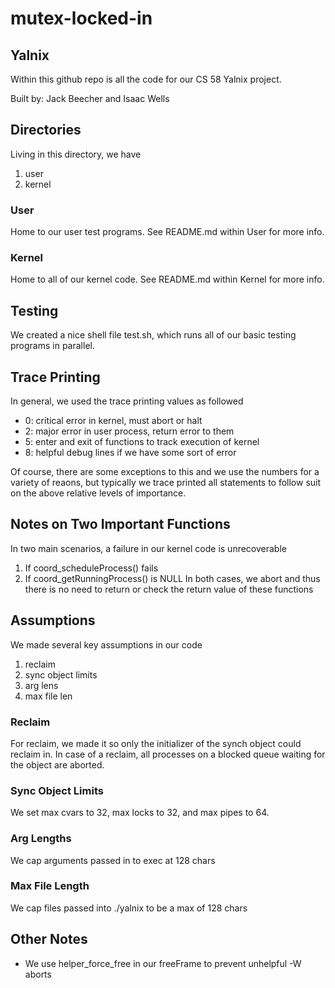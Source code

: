 # mutex-locked-in

## Yalnix
Within this github repo is all the code for our CS 58 Yalnix project.

Built by: Jack Beecher and Isaac Wells

## Directories
Living in this directory, we have
1. user
2. kernel

### User
Home to our user test programs. See README.md within User for more info.

### Kernel
Home to all of our kernel code. See README.md within Kernel for more info. 

## Testing
We created a nice shell file test.sh, which runs all of our basic testing programs in parallel.

## Trace Printing
In general, we used the trace printing values as followed
- 0: critical error in kernel, must abort or halt
- 2: major error in user process, return error to them
- 5: enter and exit of functions to track execution of kernel
- 8: helpful debug lines if we have some sort of error 

Of course, there are some exceptions to this and we use the numbers for a variety of reaons, but typically
we trace printed all statements to follow suit on the above relative levels of importance. 

## Notes on Two Important Functions
In two main scenarios, a failure in our kernel code is unrecoverable
1. If coord_scheduleProcess() fails
2. If coord_getRunningProcess() is NULL
In both cases, we abort and thus there is no need to return or check
the return value of these functions 

## Assumptions

We made several key assumptions in our code
1. reclaim
2. sync object limits
3. arg lens
4. max file len

### Reclaim
For reclaim, we made it so only the initializer of the synch object could reclaim in.
In case of a reclaim, all processes on a blocked queue waiting for the object are aborted.

### Sync Object Limits
We set max cvars to 32, max locks to 32, and max pipes to 64.

### Arg Lengths
We cap arguments passed in to exec at 128 chars

### Max File Length
We cap files passed into ./yalnix to be a max of 128 chars

## Other Notes
- We use helper_force_free in our freeFrame to prevent unhelpful -W aborts
